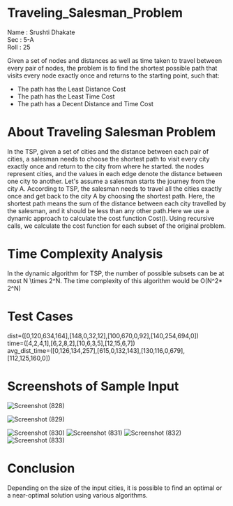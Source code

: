 # Traveling_Salesman_Problem
Name : Srushti Dhakate <br>
Sec : 5-A<br>
Roll : 25<br>



Given a set of nodes and distances as well as time taken to travel between every pair of nodes, the problem is to find
the shortest possible path that visits every node exactly once and returns to the starting point, such that:
<ul>
    <li>
        The path has the Least Distance Cost
    </li>
    <li>The path has the Least Time Cost</li>
    <li>
        The path has a Decent Distance and Time Cost
    </li>
</ul>

<H1>About Traveling Salesman Problem</H1>
    

In the TSP, given a set of cities and the distance between each pair of cities, a salesman needs to choose the
shortest path to visit every city exactly once and return to the city from where he started.
the nodes represent cities, and the values in each edge denote the distance between one city to another. Let's
assume a salesman starts the journey from the city A. According to TSP, the salesman needs to travel all the
cities exactly once and get back to the city A by choosing the shortest path. Here, the shortest path means the sum of the distance between each city travelled by the salesman, and it should be less than any other path.Here we use a
dynamic approach to calculate the cost function Cost(). Using recursive calls, we calculate
the cost function for each subset of the original problem.

<H1>Time Complexity Analysis
</H1>
    

In the dynamic algorithm for TSP, the number of possible subsets can be at most N \times 2^N. The time complexity of this algorithm would be
O(N^2* 2^N)


<H1>Test Cases</H1>

dist=([0,120,634,164],[148,0,32,12],[100,670,0,92],[140,254,694,0]) <br>
time=([4,2,4,1],[6,2,8,2],[10,6,3,5],[12,15,6,7])<br>
avg_dist_time=([0,126,134,257],[615,0,132,143],[130,116,0,679],[112,125,160,0])<br>

<H1>Screenshots of Sample Input</H1>

![Screenshot (828)](https://user-images.githubusercontent.com/86475735/193115200-e62c2824-b81c-472b-b7f7-f66ff27c96d0.png)

![Screenshot (829)](https://user-images.githubusercontent.com/86475735/193115224-b1f8fad4-7efb-4ebf-9776-c401bc0ac441.png)

![Screenshot (830)](https://user-images.githubusercontent.com/86475735/193115270-9cb4c757-6b7b-4826-b0f2-075b76b07b38.png)
![Screenshot (831)](https://user-images.githubusercontent.com/86475735/193115290-441734a8-9d1a-491c-b138-bf19a8ed98b3.png)
![Screenshot (832)](https://user-images.githubusercontent.com/86475735/193115315-325a4588-7ef1-4e15-a594-b81a10c31147.png)
![Screenshot (833)](https://user-images.githubusercontent.com/86475735/193115347-4bf41abc-4c37-4d8c-b177-22a0465ed3e9.png)

<H1>Conclusion</H1>
   




Depending on the size of the input cities, it is possible to find an optimal or a near-optimal solution using
various algorithms.
